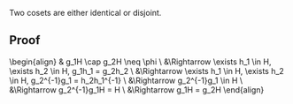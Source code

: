 Two cosets are either identical or disjoint.

## Proof

\begin{align}
& g_1H \cap g_2H \neq \phi
\\ &\Rightarrow \exists h_1 \in H, \exists h_2 \in H, g_1h_1 = g_2h_2
\\ &\Rightarrow \exists h_1 \in H, \exists h_2 \in H, g_2^{-1}g_1 = h_2h_1^{-1}
\\ &\Rightarrow g_2^{-1}g_1 \in H
\\ &\Rightarrow g_2^{-1}g_1H = H
\\ &\Rightarrow g_1H = g_2H
\end{align}

